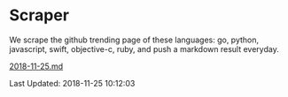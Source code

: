 # Scraper

We scrape the github trending page of these languages: go, python, javascript, swift, objective-c, ruby, and push a markdown result everyday.

[2018-11-25.md](https://github.com/henson/Scraper/blob/master/2018-11-25.md)

Last Updated: 2018-11-25 10:12:03